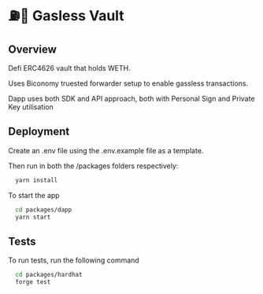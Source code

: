# ⛽💨 Gasless Vault

## Overview

Defi ERC4626 vault that holds WETH.

Uses Biconomy truested forwarder setup to enable gassless transactions.

Dapp uses both SDK and API approach, both with Personal Sign and Private Key utilisation

## Deployment

Create an .env file using the .env.example file as a template.

Then run in both the /packages folders respectively:

```bash
  yarn install
```

To start the app

```bash
  cd packages/dapp
  yarn start
```

## Tests

To run tests, run the following command

```bash
  cd packages/hardhat
  forge test
```
